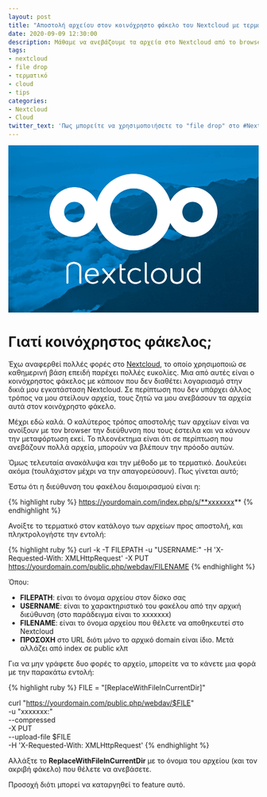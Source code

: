 ```yaml
---
layout: post
title: "Αποστολή αρχείου στον κοινόχρηστο φάκελο του Nextcloud με τερματικό!!!"
date: 2020-09-09 12:30:00
description: Μάθαμε να ανεβάζουμε τα αρχεία στο Nextcloud από το browser. Πως ανεβαίνουν από το τερματικό;
tags:
- nextcloud
- file drop
- τερματικό
- cloud
- tips
categories:
- Nextcloud
- Cloud
twitter_text: 'Πως μπορείτε να χρησιμοποιήσετε το "file drop" στο #Nextcloud μέσω #τερματικού...'
---
```


![Nextcloud Logo](/post_images/nextcloud/nextcloud-blue-clouds.png "Awesome Nextcloud")

# Γιατί κοινόχρηστος φάκελος;

Έχω αναφερθεί πολλές φορές στο [Nextcloud](https://iosifidis.github.io/tags/#nextcloud), το οποίο χρησιμοποιώ σε καθημερινή βάση επειδή παρέχει πολλές ευκολίες. Μια από αυτές είναι ο κοινόχρηστος φάκελος με κάποιον που δεν διαθέτει λογαριασμό στην δικιά μου εγκατάσταση Nextcloud. Σε περίπτωση που δεν υπάρχει άλλος τρόπος να μου στείλουν αρχεία, τους ζητώ να μου ανεβάσουν τα αρχεία αυτά στον κοινόχρηστο φάκελο.

Μέχρι εδώ καλά. Ο καλύτερος τρόπος αποστολής των αρχείων είναι να ανοίξουν με τον browser την διεύθυνση που τους έστειλα και να κάνουν την μεταφόρτωση εκεί. Το πλεονέκτημα είναι ότι σε περίπτωση που ανεβάζουν πολλά αρχεία, μπορούν να βλέπουν την πρόοδο αυτών.

Όμως τελευταία ανακάλυψα και την μέθοδο με το τερματικό. Δουλεύει ακόμα (τουλάχιστον μέχρι να την απαγορεύσουν). Πως γίνεται αυτό;

Έστω ότι η διεύθυνση του φακέλου διαμοιρασμού είναι η:

{% highlight ruby %}
https://yourdomain.com/index.php/s/**xxxxxxx**
{% endhighlight %}

Ανοίξτε το τερματικό στον κατάλογο των αρχείων προς αποστολή, και πληκτρολογήστε την εντολή:

{% highlight ruby %}
curl -k -T FILEPATH -u "USERNAME:" -H 'X-Requested-With: XMLHttpRequest' -X PUT https://yourdomain.com/public.php/webdav/FILENAME
{% endhighlight %}

Όπου:
* **FILEPATH**: είναι το όνομα αρχείου στον δίσκο σας
* **USERNAME**: είναι το χαρακτηριστικό του φακέλου από την αρχική διεύθυνση (στο παράδειγμα είναι το xxxxxxx)
* **FILENAME**: είναι το όνομα αρχείου που θέλετε να αποθηκευτεί στο Nextcloud
* **ΠΡΟΣΟΧΗ** στο URL διότι μόνο το αρχικό domain είναι ίδιο. Μετά αλλάζει από index σε public κλπ

Για να μην γράφετε δυο φορές το αρχείο, μπορείτε να το κάνετε μια φορά με την παρακάτω εντολή:

{% highlight ruby %}
FILE = "[ReplaceWithFileInCurrentDir]"

curl "https://yourdomain.com/public.php/webdav/$FILE" \
    -u "xxxxxxx:" \
    --compressed \
    -X PUT \
    --upload-file $FILE \
    -H 'X-Requested-With: XMLHttpRequest'
{% endhighlight %}

Αλλάξτε το **ReplaceWithFileInCurrentDir** με το όνομα του αρχείου (και τον ακριβή φάκελο) που θέλετε να ανεβάσετε.

Προσοχή διότι μπορεί να καταργηθεί το feature αυτό.
